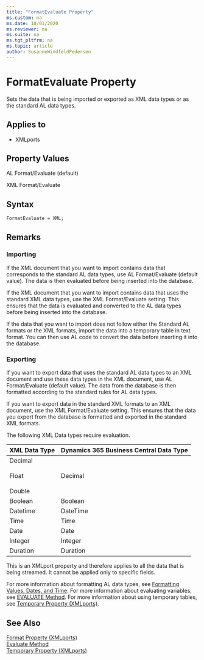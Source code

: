 ```yaml
---
title: "FormatEvaluate Property"
ms.custom: na
ms.date: 10/01/2020
ms.reviewer: na
ms.suite: na
ms.tgt_pltfrm: na
ms.topic: article
author: SusanneWindfeldPedersen
---
```


# FormatEvaluate Property

Sets the data that is being imported or exported as XML data types or as the standard AL data types.  
  
## Applies to  

- XMLports  
  
## Property Values  

AL Format/Evaluate (default)  
  
XML Format/Evaluate  
 
## Syntax

```AL
FormatEvaluate = XML;
```

## Remarks  
  
### Importing  

If the XML document that you want to import contains data that corresponds to the standard AL data types, use AL Format/Evaluate (default value). The data is then evaluated before being inserted into the database.  
  
If the XML document that you want to import contains data that uses the standard XML data types, use the XML Format/Evaluate setting. This ensures that the data is evaluated and converted to the AL data types before being inserted into the database.  
  
 If the data that you want to import does not follow either the Standard AL formats or the XML formats, import the data into a temporary table in text format. You can then use AL code to convert the data before inserting it into the database.  
  
### Exporting

If you want to export data that uses the standard AL data types to an XML document and use these data types in the XML document, use AL Format/Evaluate (default value). The data from the database is then formatted according to the standard rules for AL data types.  
  
If you want to export data in the standard XML formats to an XML document, use the XML Format/Evaluate setting. This ensures that the data you export from the database is formatted and exported in the standard XML formats.  
  
The following XML Data types require evaluation.  
  
|**XML Data Type**|**Dynamics 365 Business Central Data Type**|  
|-----------------------|------------------------------------------|  
|Decimal<br /><br /> Float<br /><br /> Double|Decimal|  
|Boolean|Boolean|  
|Datetime|DateTime|  
|Time|Time|  
|Date|Date|  
|Integer|Integer|  
|Duration|Duration|  
  
This is an XMLport property and therefore applies to all the data that is being streamed. It cannot be applied only to specific fields.  
  
For more information about formatting AL data types, see [Formatting Values, Dates, and Time](devenv-format-property.md). For more information about evaluating variables, see [EVALUATE Method](../methods-auto/system/system-evaluate-method.md). For more information about using temporary tables, see [Temporary Property (XMLports)](devenv-temporary-xmlports-property.md).  
  
## See Also  

[Format Property (XMLports)](devenv-format-xmlports-property.md)   
[Evaluate Method](../methods-auto/system/system-EVALUATE-method.md)   
[Temporary Property (XMLports)](devenv-temporary-xmlports-property.md)